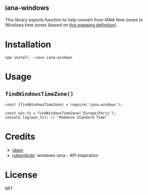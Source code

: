 iana-windows
---

This library exports function to help convert from IANA time zones to Windows time zones  (based on [this mapping definition](https://unicode.org/repos/cldr/trunk/common/supplemental/windowsZones.xml)).

# Installation

`npm install --save iana-windows`

# Usage


## `findWindowsTimeZone()`

```
const {findWindowsTimeZone} = require('iana-windows');

const win_tz = findWindowsTimeZone('Europe/Paris');
console.log(win_tz); // "Romance Standard Time"
```

# Credits
* [idjem](https://github.com/idjem)
* [rubenillodo](https://github.com/rubenillodo/windows-iana)' windows-iana - API inspiration

# License

MIT